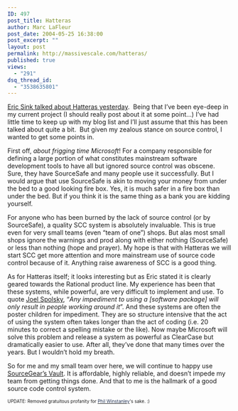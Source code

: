 ```yaml
---
ID: 497
post_title: Hatteras
author: Marc LaFleur
post_date: 2004-05-25 16:38:00
post_excerpt: ""
layout: post
permalink: http://massivescale.com/hatteras/
published: true
views:
  - "291"
dsq_thread_id:
  - "3538635801"
---
```

<DIV class=Section1>
<P><A href="http://software.ericsink.com/20040524.html#10169" target=_blank>Eric Sink talked about Hatteras yesterday</A>. &nbsp;Being that I&#8217;ve been eye-deep in my current project (I should really post about it at some point&#8230;) I&#8217;ve had little time to keep up with my blog list and I&#8217;ll just assume that this has been talked about quite a bit.&nbsp; But given my zealous stance on source control, I wanted to get some points in.</P>
<P>First off, <I><SPAN style="FONT-STYLE: italic">about&nbsp;frigging time Microsoft</SPAN></I>! For a company responsible for defining a large portion of what constitutes mainstream software development tools to have all but ignored source control was obscene. Sure, they have SourceSafe and many people use it successfully. But I would argue that use SourceSafe is akin to moving your money from under the bed to a good looking fire box. Yes, it is much safer in a fire box than under the bed. But if you think it is the same thing as a bank you are kidding yourself.</P>
<P>For anyone who has been burned by the lack of source control (or by SourceSafe), a quality SCC system is absolutely invaluable. This is true even for very small teams (even &#8220;team of one&#8221;) shops. But alas most small shops ignore the warnings and prod along with either nothing (SourceSafe) or less than nothing (hope and prayer). My hope is that with Hatteras we will start SCC get more attention and more mainstream use of source code control because of it. Anything raise awareness of SCC is a good thing.</P>
<P>As for Hatteras itself; it looks interesting but as Eric stated it is clearly geared towards the Rational product line. My experience has been that these systems, while powerful, are very difficult to implement and use. To quote <A href="http://www.fogcreek.com/FogBUGZ/WhyFogBUGZWorks.html" target=_blank>Joel Spolsky</A>, &#8220;<I><SPAN style="FONT-STYLE: italic">Any impediment to using a [software package] will only result in people working around it</SPAN></I>&#8221;. And these systems are often the poster children for impediment. They are so structure intensive that the act of using the system often takes longer than the act of coding (i.e. 20 minutes to correct a spelling mistake or the like). Now maybe Microsoft will solve this problem and release a system as powerful as ClearCase but dramatically easier to use. After all, they&#8217;ve done that many times over the years. But I wouldn&#8217;t hold my breath.</P>
<P>So for me and my small team over here, we will continue to happy use <A href="http://www.sourcegear.com/vault" target=_blank>SourceGear&#8217;s Vault</A>. It is affordable, highly reliable, and doesn&#8217;t impede my team from getting things done. And that to me is the hallmark of a good source code control system.</P>
<P><FONT size=1>UPDATE: Removed gratuitous profanity for </FONT><A id=Comments.ascx_CommentList__ctl0_NameLink href="http://www.myservicescentral.com/" target=_blank><FONT color=#223355 size=1>Phil Winstanley</FONT></A><FONT size=1>'s sake. :)</FONT></P></DIV>